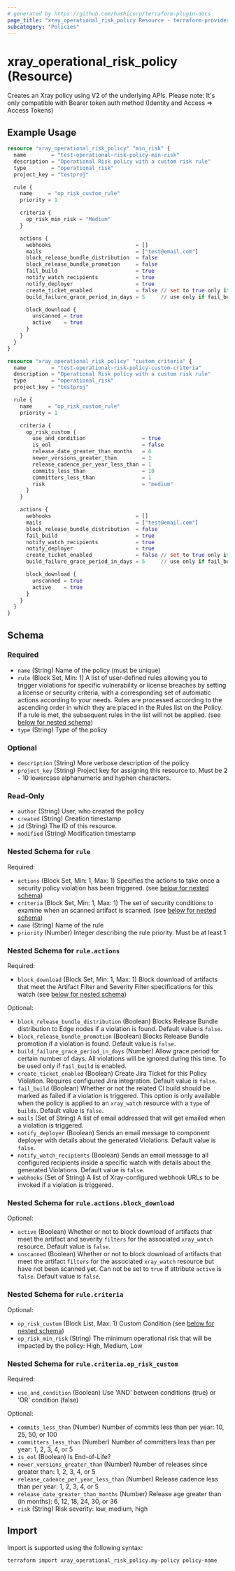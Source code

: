 ```yaml
---
# generated by https://github.com/hashicorp/terraform-plugin-docs
page_title: "xray_operational_risk_policy Resource - terraform-provider-xray"
subcategory: "Policies"
---
```


# xray_operational_risk_policy (Resource)

Creates an Xray policy using V2 of the underlying APIs. Please note: It's only compatible with Bearer token auth method (Identity and Access => Access Tokens)

## Example Usage

```terraform
resource "xray_operational_risk_policy" "min_risk" {
  name        = "test-operational-risk-policy-min-risk"
  description = "Operational Risk policy with a custom risk rule"
  type        = "operational_risk"
  project_key = "testproj"

  rule {
    name     = "op_risk_custom_rule"
    priority = 1

    criteria {
      op_risk_min_risk = "Medium"
    }

    actions {
      webhooks                           = []
      mails                              = ["test@email.com"]
      block_release_bundle_distribution  = false
      block_release_bundle_promotion     = false
      fail_build                         = true
      notify_watch_recipients            = true
      notify_deployer                    = true
      create_ticket_enabled              = false // set to true only if Jira integration is enabled
      build_failure_grace_period_in_days = 5     // use only if fail_build is enabled

      block_download {
        unscanned = true
        active    = true
      }
    }
  }
}

resource "xray_operational_risk_policy" "custom_criteria" {
  name        = "test-operational-risk-policy-custom-criteria"
  description = "Operational Risk policy with a custom risk rule"
  type        = "operational_risk"
  project_key = "testproj"

  rule {
    name     = "op_risk_custom_rule"
    priority = 1

    criteria {
      op_risk_custom {
        use_and_condition                  = true
        is_eol                             = false
        release_date_greater_than_months   = 6
        newer_versions_greater_than        = 1
        release_cadence_per_year_less_than = 1
        commits_less_than                  = 10
        committers_less_than               = 1
        risk                               = "medium"
      }
    }

    actions {
      webhooks                           = []
      mails                              = ["test@email.com"]
      block_release_bundle_distribution  = false
      fail_build                         = true
      notify_watch_recipients            = true
      notify_deployer                    = true
      create_ticket_enabled              = false // set to true only if Jira integration is enabled
      build_failure_grace_period_in_days = 5     // use only if fail_build is enabled

      block_download {
        unscanned = true
        active    = true
      }
    }
  }
}
```

<!-- schema generated by tfplugindocs -->
## Schema

### Required

- `name` (String) Name of the policy (must be unique)
- `rule` (Block Set, Min: 1) A list of user-defined rules allowing you to trigger violations for specific vulnerability or license breaches by setting a license or security criteria, with a corresponding set of automatic actions according to your needs. Rules are processed according to the ascending order in which they are placed in the Rules list on the Policy. If a rule is met, the subsequent rules in the list will not be applied. (see [below for nested schema](#nestedblock--rule))
- `type` (String) Type of the policy

### Optional

- `description` (String) More verbose description of the policy
- `project_key` (String) Project key for assigning this resource to. Must be 2 - 10 lowercase alphanumeric and hyphen characters.

### Read-Only

- `author` (String) User, who created the policy
- `created` (String) Creation timestamp
- `id` (String) The ID of this resource.
- `modified` (String) Modification timestamp

<a id="nestedblock--rule"></a>
### Nested Schema for `rule`

Required:

- `actions` (Block Set, Min: 1, Max: 1) Specifies the actions to take once a security policy violation has been triggered. (see [below for nested schema](#nestedblock--rule--actions))
- `criteria` (Block Set, Min: 1, Max: 1) The set of security conditions to examine when an scanned artifact is scanned. (see [below for nested schema](#nestedblock--rule--criteria))
- `name` (String) Name of the rule
- `priority` (Number) Integer describing the rule priority. Must be at least 1

<a id="nestedblock--rule--actions"></a>
### Nested Schema for `rule.actions`

Required:

- `block_download` (Block Set, Min: 1, Max: 1) Block download of artifacts that meet the Artifact Filter and Severity Filter specifications for this watch (see [below for nested schema](#nestedblock--rule--actions--block_download))

Optional:

- `block_release_bundle_distribution` (Boolean) Blocks Release Bundle distribution to Edge nodes if a violation is found. Default value is `false`.
- `block_release_bundle_promotion` (Boolean) Blocks Release Bundle promotion if a violation is found. Default value is `false`.
- `build_failure_grace_period_in_days` (Number) Allow grace period for certain number of days. All violations will be ignored during this time. To be used only if `fail_build` is enabled.
- `create_ticket_enabled` (Boolean) Create Jira Ticket for this Policy Violation. Requires configured Jira integration. Default value is `false`.
- `fail_build` (Boolean) Whether or not the related CI build should be marked as failed if a violation is triggered. This option is only available when the policy is applied to an `xray_watch` resource with a `type` of `builds`. Default value is `false`.
- `mails` (Set of String) A list of email addressed that will get emailed when a violation is triggered.
- `notify_deployer` (Boolean) Sends an email message to component deployer with details about the generated Violations. Default value is `false`.
- `notify_watch_recipients` (Boolean) Sends an email message to all configured recipients inside a specific watch with details about the generated Violations. Default value is `false`.
- `webhooks` (Set of String) A list of Xray-configured webhook URLs to be invoked if a violation is triggered.

<a id="nestedblock--rule--actions--block_download"></a>
### Nested Schema for `rule.actions.block_download`

Optional:

- `active` (Boolean) Whether or not to block download of artifacts that meet the artifact and severity `filters` for the associated `xray_watch` resource. Default value is `false`.
- `unscanned` (Boolean) Whether or not to block download of artifacts that meet the artifact `filters` for the associated `xray_watch` resource but have not been scanned yet. Can not be set to `true` if attribute `active` is `false`. Default value is `false`.



<a id="nestedblock--rule--criteria"></a>
### Nested Schema for `rule.criteria`

Optional:

- `op_risk_custom` (Block List, Max: 1) Custom Condition (see [below for nested schema](#nestedblock--rule--criteria--op_risk_custom))
- `op_risk_min_risk` (String) The minimum operational risk that will be impacted by the policy: High, Medium, Low

<a id="nestedblock--rule--criteria--op_risk_custom"></a>
### Nested Schema for `rule.criteria.op_risk_custom`

Required:

- `use_and_condition` (Boolean) Use 'AND' between conditions (true) or 'OR' condition (false)

Optional:

- `commits_less_than` (Number) Number of commits less than per year: 10, 25, 50, or 100
- `committers_less_than` (Number) Number of committers less than per year: 1, 2, 3, 4, or 5
- `is_eol` (Boolean) Is End-of-Life?
- `newer_versions_greater_than` (Number) Number of releases since greater than: 1, 2, 3, 4, or 5
- `release_cadence_per_year_less_than` (Number) Release cadence less than per year: 1, 2, 3, 4, or 5
- `release_date_greater_than_months` (Number) Release age greater than (in months): 6, 12, 18, 24, 30, or 36
- `risk` (String) Risk severity: low, medium, high

## Import

Import is supported using the following syntax:

```shell
terraform import xray_operational_risk_policy.my-policy policy-name
```